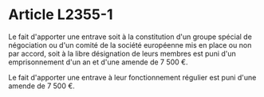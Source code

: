 # Article L2355-1

Le fait d'apporter une entrave soit à la constitution d'un groupe spécial de négociation ou d'un comité de la société européenne mis en place ou non par accord, soit à la libre désignation de leurs membres est puni d'un emprisonnement d'un an et d'une amende de 7 500 €. 

Le fait d'apporter une entrave à leur fonctionnement régulier est puni d'une amende de 7 500 €.